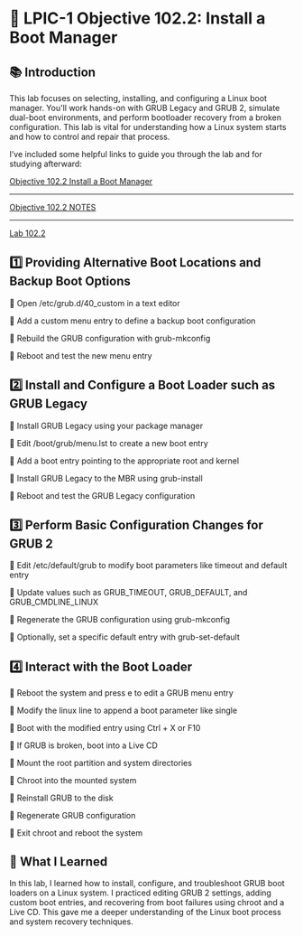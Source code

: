 # 🧰 LPIC-1 Objective 102.2: Install a Boot Manager

## 📚 Introduction
This lab focuses on selecting, installing, and configuring a Linux boot manager. You'll work hands-on with GRUB Legacy and GRUB 2, simulate dual-boot environments, and perform bootloader recovery from a broken configuration. This lab is vital for understanding how a Linux system starts and how to control and repair that process.

I’ve included some helpful links to guide you through the lab and for studying afterward:

[Objective 102.2 Install a Boot Manager](https://www.lpi.org/our-certifications/exam-101-102-objectives/#102.2_Install_a_boot_manager)

---

[Objective 102.2 NOTES](https://1drv.ms/w/c/354f1c8d534fbced/EelLXY620NJCqMo5GQiSvrMBq1a8zwt668jKiaQA884hcg?e=owkp2e)

---

[Lab 102.2](https://1drv.ms/w/c/354f1c8d534fbced/EXJLyL2oIGNPnosS478POZMBvzmj7GEiSSXWhS_IbBMWWQ?e=Ehnyi4)

## 1️⃣ Providing Alternative Boot Locations and Backup Boot Options

🔸 Open /etc/grub.d/40_custom in a text editor

🔸 Add a custom menu entry to define a backup boot configuration

🔸 Rebuild the GRUB configuration with grub-mkconfig

🔸 Reboot and test the new menu entry

## 2️⃣ Install and Configure a Boot Loader such as GRUB Legacy

🔸 Install GRUB Legacy using your package manager

🔸 Edit /boot/grub/menu.lst to create a new boot entry

🔸 Add a boot entry pointing to the appropriate root and kernel

🔸 Install GRUB Legacy to the MBR using grub-install

🔸 Reboot and test the GRUB Legacy configuration

## 3️⃣ Perform Basic Configuration Changes for GRUB 2

🔸 Edit /etc/default/grub to modify boot parameters like timeout and default entry

🔸 Update values such as GRUB_TIMEOUT, GRUB_DEFAULT, and GRUB_CMDLINE_LINUX

🔸 Regenerate the GRUB configuration using grub-mkconfig

🔸 Optionally, set a specific default entry with grub-set-default

## 4️⃣ Interact with the Boot Loader

🔸 Reboot the system and press e to edit a GRUB menu entry

🔸 Modify the linux line to append a boot parameter like single

🔸 Boot with the modified entry using Ctrl + X or F10

🔸 If GRUB is broken, boot into a Live CD

🔸 Mount the root partition and system directories

🔸 Chroot into the mounted system

🔸 Reinstall GRUB to the disk

🔸 Regenerate GRUB configuration

🔸 Exit chroot and reboot the system

## 🧠 What I Learned
In this lab, I learned how to install, configure, and troubleshoot GRUB boot loaders on a Linux system. I practiced editing GRUB 2 settings, adding custom boot entries, and recovering from boot failures using chroot and a Live CD. This gave me a deeper understanding of the Linux boot process and system recovery techniques.
